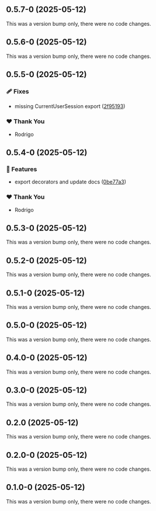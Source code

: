 ## 0.5.7-0 (2025-05-12)

This was a version bump only, there were no code changes.

## 0.5.6-0 (2025-05-12)

This was a version bump only, there were no code changes.

## 0.5.5-0 (2025-05-12)

### 🩹 Fixes

- missing CurrentUserSession export ([2f95193](https://github.com/underfisk/nestjs-better-auth/commit/2f95193))

### ❤️ Thank You

- Rodrigo

## 0.5.4-0 (2025-05-12)

### 🚀 Features

- export decorators and update docs ([0be77a3](https://github.com/underfisk/nestjs-better-auth/commit/0be77a3))

### ❤️ Thank You

- Rodrigo

## 0.5.3-0 (2025-05-12)

This was a version bump only, there were no code changes.

## 0.5.2-0 (2025-05-12)

This was a version bump only, there were no code changes.

## 0.5.1-0 (2025-05-12)

This was a version bump only, there were no code changes.

## 0.5.0-0 (2025-05-12)

This was a version bump only, there were no code changes.

## 0.4.0-0 (2025-05-12)

This was a version bump only, there were no code changes.

## 0.3.0-0 (2025-05-12)

This was a version bump only, there were no code changes.

## 0.2.0 (2025-05-12)

This was a version bump only, there were no code changes.

## 0.2.0-0 (2025-05-12)

This was a version bump only, there were no code changes.

## 0.1.0-0 (2025-05-12)

This was a version bump only, there were no code changes.